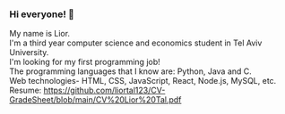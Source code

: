 ### Hi everyone! 👋
My name is Lior. <br/>
I'm a third year computer science and economics student in Tel Aviv University. <br/>
I'm looking for my first programming job! <br/>
The programming languages that I know are: Python, Java and C. <br/>
Web technologies- HTML, CSS, JavaScript, React, Node.js, MySQL, etc. <br/>
Resume: https://github.com/liortal123/CV-GradeSheet/blob/main/CV%20Lior%20Tal.pdf  <br/>

<!--
**liortal123/liortal123** is a ✨ _special_ ✨ repository because its `README.md` (this file) appears on your GitHub profile.

Here are some ideas to get you started:

- 🔭 I’m currently working on ...
- 🌱 I’m currently learning ...
- 👯 I’m looking to collaborate on ...
- 🤔 I’m looking for help with ...
- 💬 Ask me about ...
- 📫 How to reach me: ...
- 😄 Pronouns: ...
- ⚡ Fun fact: ...
-->
